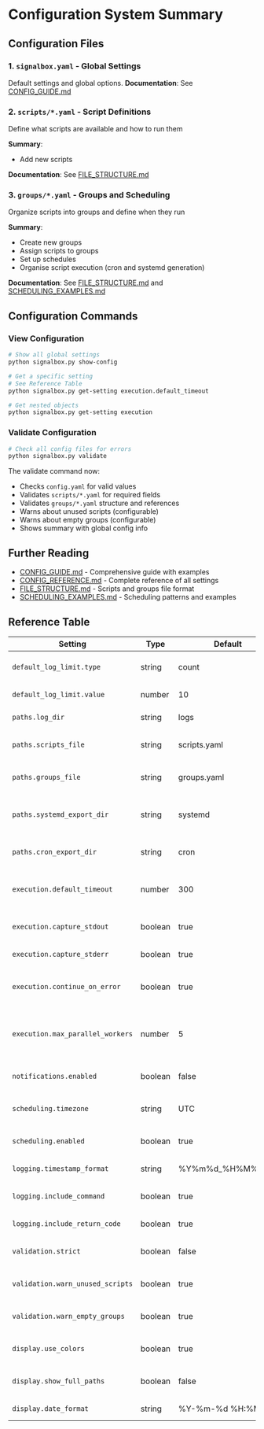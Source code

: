 # Configuration System Summary

## Configuration Files

### 1. `signalbox.yaml` - Global Settings
Default settings and global options.
**Documentation**: See [CONFIG_GUIDE.md](CONFIG_GUIDE.md)

### 2. `scripts/*.yaml` - Script Definitions
Define what scripts are available and how to run them

**Summary**:
  - Add new scripts

**Documentation**: See [FILE_STRUCTURE.md](FILE_STRUCTURE.md)

### 3. `groups/*.yaml` - Groups and Scheduling
Organize scripts into groups and define when they run

**Summary**:
- Create new groups
- Assign scripts to groups
- Set up schedules
- Organise script execution (cron and systemd generation)

**Documentation**: See [FILE_STRUCTURE.md](FILE_STRUCTURE.md) and [SCHEDULING_EXAMPLES.md](SCHEDULING_EXAMPLES.md)


## Configuration Commands

### View Configuration

```bash
# Show all global settings
python signalbox.py show-config

# Get a specific setting
# See Reference Table
python signalbox.py get-setting execution.default_timeout 

# Get nested objects
python signalbox.py get-setting execution
```

### Validate Configuration

```bash
# Check all config files for errors
python signalbox.py validate
```

The validate command now:
- Checks `config.yaml` for valid values
- Validates `scripts/*.yaml` for required fields
- Validates `groups/*.yaml` structure and references
- Warns about unused scripts (configurable)
- Warns about empty groups (configurable)
- Shows summary with global config info


## Further Reading

- [CONFIG_GUIDE.md](CONFIG_GUIDE.md) - Comprehensive guide with examples
- [CONFIG_REFERENCE.md](CONFIG_REFERENCE.md) - Complete reference of all settings
- [FILE_STRUCTURE.md](FILE_STRUCTURE.md) - Scripts and groups file format
- [SCHEDULING_EXAMPLES.md](SCHEDULING_EXAMPLES.md) - Scheduling patterns and examples




## Reference Table

| Setting | Type | Default | Description |
|---------|------|---------|-------------|
| `default_log_limit.type` | string | count | Log rotation type: `count` or `size` |
| `default_log_limit.value` | number | 10 | Number of logs or MB |
| `paths.log_dir` | string | logs | Directory for log files |
| `paths.scripts_file` | string | scripts.yaml | Path to scripts config |
| `paths.groups_file` | string | groups.yaml | Path to groups config |
| `paths.systemd_export_dir` | string | systemd | Directory for exported systemd files |
| `paths.cron_export_dir` | string | cron | Directory for exported cron files |
| `execution.default_timeout` | number | 300 | Script timeout in seconds (0=none) |
| `execution.capture_stdout` | boolean | true | Capture stdout in logs |
| `execution.capture_stderr` | boolean | true | Capture stderr in logs |
| `execution.continue_on_error` | boolean | true | Keep running after failures (deprecated) |
| `execution.max_parallel_workers` | number | 5 | Max concurrent scripts in parallel mode |
| `notifications.enabled` | boolean | false | Enable notifications (future) |
| `scheduling.timezone` | string | UTC | Timezone for cron expressions |
| `scheduling.enabled` | boolean | true | Enable scheduling features |
| `logging.timestamp_format` | string | %Y%m%d_%H%M%S_%f | Log filename timestamp |
| `logging.include_command` | boolean | true | Show command in log |
| `logging.include_return_code` | boolean | true | Show exit code in log |
| `validation.strict` | boolean | false | Treat warnings as errors |
| `validation.warn_unused_scripts` | boolean | true | Warn about unused scripts |
| `validation.warn_empty_groups` | boolean | true | Warn about empty groups |
| `display.use_colors` | boolean | true | Colorize terminal output |
| `display.show_full_paths` | boolean | false | Show complete file paths |
| `display.date_format` | string | %Y-%m-%d %H:%M:%S | Display date format |